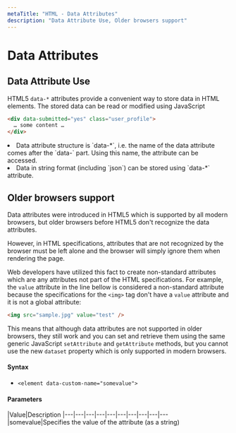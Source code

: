 ```yaml
---
metaTitle: "HTML - Data Attributes"
description: "Data Attribute Use, Older browsers support"
---
```


# Data Attributes




## Data Attribute Use


HTML5 `data-*` attributes provide a convenient way to store data in HTML elements. The stored data can be read or modified using JavaScript

```html
<div data-submitted="yes" class="user_profile">
  … some content …
</div>

```


<li>
Data attribute structure is `data-*`, i.e. the name of the data attribute comes after the `data-` part. Using this name, the attribute can be accessed.
</li>
<li>
Data in string format (including `json`) can be stored using `data-*` attribute.
</li>



## Older browsers support


Data attributes were introduced in HTML5 which is supported by all modern browsers, but older browsers before HTML5 don't recognize the data attributes.

However, in HTML specifications, attributes that are not recognized by the browser must be left alone and the browser will simply ignore them when rendering the page.

Web developers have utilized this fact to create non-standard attributes which are any attributes not part of the HTML specifications. For example, the `value` attribute in the line bellow is considered a non-standard attribute because the specifications for the `<img>` tag don't have a `value` attribute and it is not a global attribute:

```html
<img src="sample.jpg" value="test" />

```

This means that although data attributes are not supported in older browsers, they still work and you can set and retrieve them using the same generic JavaScript `setAttribute` and `getAttribute` methods, but you cannot use the new `dataset` property which is only supported in modern browsers.



#### Syntax


- `<element data-custom-name="somevalue">`



#### Parameters


|Value|Description
|---|---|---|---|---|---|---|---|---|---
|somevalue|Specifies the value of the attribute (as a string)


